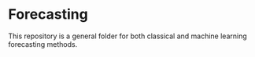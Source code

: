 # Forecasting

This repository is a general folder for both classical and machine learning forecasting methods.
